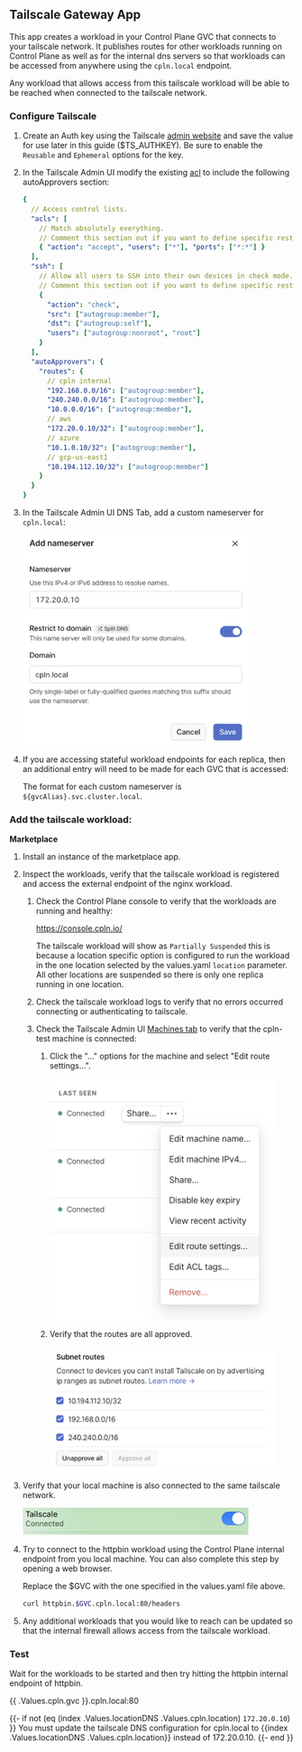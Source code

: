 ## Tailscale Gateway App

This app creates a workload in your Control Plane GVC that connects to your tailscale network. It publishes routes for other workloads running on Control Plane as well as for the internal dns servers so that workloads can be accessed from anywhere using the `cpln.local` endpoint.

Any workload that allows access from this tailscale workload will be able to be reached when connected to the tailscale network.

### Configure Tailscale

1. Create an Auth key using the Tailscale [admin website](https://login.tailscale.com/admin/settings/keys) and save the value for use later in this guide ($TS_AUTHKEY). Be sure to enable the `Reusable` and `Ephemeral` options for the key.

2. In the Tailscale Admin UI modify the existing [acl](https://login.tailscale.com/admin/acls/file) to include the following autoApprovers section:

   ```yaml
   {
     // Access control lists.
     "acls": [
       // Match absolutely everything.
       // Comment this section out if you want to define specific restrictions.
       { "action": "accept", "users": ["*"], "ports": ["*:*"] }
     ],
     "ssh": [
       // Allow all users to SSH into their own devices in check mode.
       // Comment this section out if you want to define specific restrictions.
       {
         "action": "check",
         "src": ["autogroup:member"],
         "dst": ["autogroup:self"],
         "users": ["autogroup:nonroot", "root"]
       }
     ],
     "autoApprovers": {
       "routes": {
         // cpln internal
         "192.168.0.0/16": ["autogroup:member"],
         "240.240.0.0/16": ["autogroup:member"],
         "10.0.0.0/16": ["autogroup:member"],
         // aws
         "172.20.0.10/32": ["autogroup:member"],
         // azure
         "10.1.0.10/32": ["autogroup:member"],
         // gcp-us-east1
         "10.194.112.10/32": ["autogroup:member"]
       }
     }
   }
   ```

3. In the Tailscale Admin UI DNS Tab, add a custom nameserver for `cpln.local`:

   <img src="images/addCustomNameserver.png" alt="custom-nameserver" width="400"/>

4. If you are accessing stateful workload endpoints for each replica, then an additional entry will need to be made for each GVC that is accessed:

   The format for each custom nameserver is `${gvcAlias}.svc.cluster.local`.

### Add the tailscale workload:

**Marketplace**

1. Install an instance of the marketplace app.

2. Inspect the workloads, verify that the tailscale workload is registered and access the external endpoint of the nginx workload.

   1. Check the Control Plane console to verify that the workloads are running and healthy:

      https://console.cpln.io/

      The tailscale workload will show as `Partially Suspended` this is because a location specific option is configured to run the workload in the one location selected by the values.yaml `location` parameter.
      All other locations are suspended so
      there is only one replica running in one location.

   2. Check the tailscale workload logs to verify that no errors occurred connecting or authenticating to tailscale.

   3. Check the Tailscale Admin UI [Machines tab](https://login.tailscale.com/admin/machines) to verify that the cpln-test machine is connected:

      1. Click the "..." options for the machine and select "Edit route settings...".

         <img src="images/selectEditRouteSettings.png" alt="route-settings" width="400"/>

      2. Verify that the routes are all approved.

         <img src="images/verifyRoutesApproved.png" alt="routes-approved" width="400"/>

3. Verify that your local machine is also connected to the same tailscale network.

   <img src="images/connected.png" alt="connected" width="400"/>

4. Try to connect to the httpbin workload using the Control Plane internal endpoint from you local machine. You can also complete this step by opening a web browser.

   Replace the $GVC with the one specified in the values.yaml file above.

   ```bash
   curl httpbin.$GVC.cpln.local:80/headers
   ```

5. Any additional workloads that you would like to reach can be updated so that the internal firewall allows access from the tailscale workload.

### Test

Wait for the workloads to be started and then try hitting the httpbin internal endpoint of httpbin.

{{ .Values.cpln.gvc }}.cpln.local:80

{{- if not (eq (index .Values.locationDNS .Values.cpln.location) `172.20.0.10`) }}
You must update the tailscale DNS configuration for cpln.local to {{index .Values.locationDNS .Values.cpln.location}} instead of 172.20.0.10.
{{- end }}